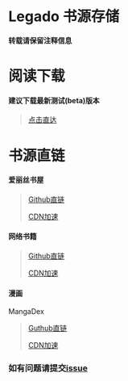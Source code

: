 # Legado 书源存储
**转载请保留注释信息**
# 阅读下载
#### 建议下载最新测试(beta)版本
> [点击直达](https://github.com/gedoor/legado/releases)
# 书源直链
#### 爱丽丝书屋
>[Github直链](https://raw.githubusercontent.com/yezechuandl/source-legado/main/source/爱丽丝书屋.json)
>
>[CDN加速](https://fastly.jsdelivr.net/gh/yezechuandl/source-legado@main/source/爱丽丝书屋.json)
>
#### 网络书籍
>[Github直链](https://raw.githubusercontent.com/yezechuandl/source-legado/main/source/杂七杂八.json)
>
>[CDN加速](https://fastly.jsdelivr.net/gh/yezechuandl/source-legado@main/source/杂七杂八.json)
#### 漫画
MangaDex
>[Guthub直链](https://raw.githubusercontent.com/yezechuandl/source-legado/main/source/MangaDex.json)
>
>[CDN加速](https://fastly.jsdelivr.net/gh/yezechuandl/source-legado@main/source/MangaDex.json)
>
### 如有问题请提交[issue](https://github.com/yezechuandl/source-legado/issues)
